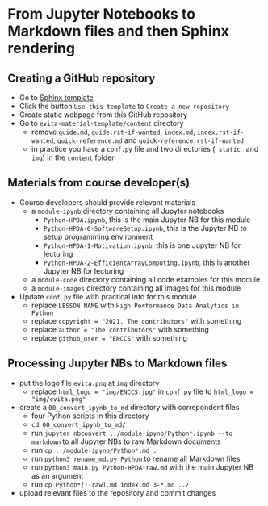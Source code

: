 # From Jupyter Notebooks to Markdown files and then Sphinx rendering


## Creating a GitHub repository

- Go to [Sphinx template](https://github.com/ENCCS/sphinx-lesson-template)
- Click the button `Use this template` to `Create a new repository`
- Create static webpage from this GitHub repository
- Go to `evita-material-template/content` directory
	- remove `guide.md`, `guide.rst-if-wanted`, `index.md`, `index.rst-if-wanted`, `quick-reference.md` and `quick-reference.rst-if-wanted`
	- in practice you have a `conf.py` file and two directories (`_static_` and `img`) in the `content` folder


## Materials from course developer(s)

- Course developers should provide relevant materials
	- a `module-ipynb` directory containing all Jupyter notebooks
		- `Python-HPDA.ipynb`, this is the main Jupyter NB for this module
		- `Python-HPDA-0-SoftwareSetup.ipynb`, this is the Jupyter NB to setup programming environment
		- `Python-HPDA-1-Motivation.ipynb`, this is one Jupyter NB for lecturing
		- `Python-HPDA-2-EfficientArrayComputing.ipynb`, this is another Jupyter NB for lecturing
	- a `module-code` directory containing all code examples for this module
	- a `module-images` directory containing all images for this module
- Update `conf.py` file with practical info for this module
	- replace `LESSON NAME` with `High Performance Data Analytics in Python`
	- replace `copyright = "2021, The contributors"` with something
	- replace `author = "The contributors"` with something
	- replace `github_user = "ENCCS"` with something


## Processing Jupyter NBs to Markdown files

- put the logo file `evita.png` at `img` directory
	- replace `html_logo = "img/ENCCS.jpg"` in `conf.py` file to `html_logo = "img/evita.png"`
- create a `00_convert_ipynb_to_md` directory with correpondent files
	- four Python scripts in this directory
	- `cd 00_convert_ipynb_to_md/`
	- run `jupyter nbconvert ../module-ipynb/Python*.ipynb --to markdown` to all Jupyter NBs to raw Markdown documents
	- run `cp ../module-ipynb/Python*.md .`
	- run `python3 rename_md.py Python` to rename all Markdown files
	- run `python3 main.py Python-HPDA-raw.md` with the main Jupyter NB as an argument
	- run `cp Python*[!-raw].md index.md 3-*.md ../`
- upload relevant files to the repository and commit changes

